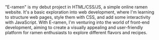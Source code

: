 "E-ramen" is my debut project in HTML/CSS/JS, a simple online ramen website. It's a basic exploration into web development, where I'm learning to structure web pages, style them with CSS, and add some interactivity with JavaScript. With E-ramen, I'm venturing into the world of front-end development, aiming to create a visually appealing and user-friendly platform for ramen enthusiasts to explore different flavors and recipes.
